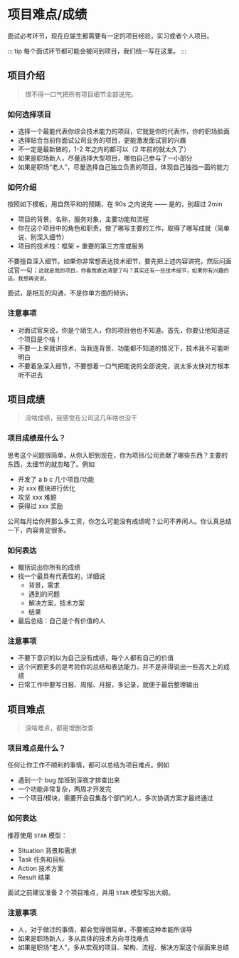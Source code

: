 # 项目难点/成绩

面试必考环节，现在应届生都需要有一定的项目经验，实习或者个人项目。

::: tip
每个面试环节都可能会被问到项目，我们统一写在这里。
:::

## 项目介绍

> 恨不得一口气把所有项目细节全部说完。

### 如何选择项目

- 选择一个最能代表你综合技术能力的项目，它就是你的代表作，你的职场脸面
- 选择贴合当前你面试公司业务的项目，更能激发面试官的兴趣
- 不一定是最新做的，1-2 年之内的都可以（2 年前的就太久了）
- 如果是职场新人，尽量选择大型项目，哪怕自己参与了一小部分
- 如果是职场“老人”，尽量选择自己独立负责的项目，体现自己独挡一面的能力

### 如何介绍

按照如下模板，用自然平和的预期，在 90s 之内说完 —— 是的，别超过 2min

- 项目的背景，名称，服务对象，主要功能和流程
- 你在这个项目中的角色和职责，做了哪写主要的工作，取得了哪写成就（简单说，别深入细节）
- 项目的技术栈：框架 + 重要的第三方库或服务

不要擅自深入细节。如果你非常想表达技术细节，要先把上述内容讲完，然后问面试官一句：`这就是我的项目，你看我表达清楚了吗？其实还有一些技术细节，如果你有兴趣的话，我想再说说。`

面试，是相互的沟通，不是你单方面的倾诉。

### 注意事项

- 对面试官来说，你是个陌生人，你的项目他也不知道。首先，你要让他知道这个项目是个啥！
- 不要一上来就讲技术，当我连背景、功能都不知道的情况下，技术我不可能听明白
- 不要着急深入细节，不要想着一口气把能说的全部说完，说太多太快对方根本听不进去

## 项目成绩

> 没啥成绩，我感觉在公司这几年啥也没干

### 项目成绩是什么？

思考这个问题很简单，从你入职到现在，你为项目/公司贡献了哪些东西？主要的东西，太细节的就忽略了。例如

- 开发了 a b c 几个项目/功能
- 对 xxx 模块进行优化
- 攻坚 xxx 难题
- 获得过 xxx 奖励

公司每月给你开那么多工资，你怎么可能没有成绩呢？公司不养闲人。你认真总结一下，内容肯定很多。

### 如何表达

- 概括说出你所有的成绩
- 找一个最具有代表性的，详细说
  - 背景，需求
  - 遇到的问题
  - 解决方案，技术方案
  - 结果
- 最后总结：自己是个有价值的人

### 注意事项

- 不要下意识的以为自己没有成绩，每个人都有自己的价值
- 这个问题更多的是考验你的总结和表达能力，并不是非得说出一些高大上的成绩
- 日常工作中要写日报、周报、月报，多记录，就便于最后整理输出

## 项目难点

> 没啥难点，都是增删改查

### 项目难点是什么？

任何让你工作不顺利的事情，都可以总结为项目难点。例如

- 遇到一个 bug 加班到深夜才排查出来
- 一个功能非常复杂，两周才开发完
- 一个项目/模块，需要开会召集各个部门的人，多次协调方案才最终通过

### 如何表达

推荐使用 `STAR` 模型：

- Situation 背景和需求
- Task 任务和目标
- Action 技术方案
- Result 结果

面试之前建议准备 2 个项目难点，并用 `STAR` 模型写出大纲。

### 注意事项

- 人，对于做过的事情，都会觉得很简单，不要被这种本能所误导
- 如果是职场新人，多从具体的技术方向寻找难点
- 如果是职场“老人”，多从宏观的项目、架构、流程、解决方案这个层面来总结
